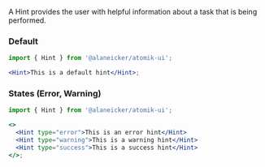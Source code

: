 A Hint provides the user with helpful information about a task that is being performed.

### Default

```jsx
import { Hint } from '@alaneicker/atomik-ui';

<Hint>This is a default hint</Hint>;
```

### States (Error, Warning)

```jsx
import { Hint } from '@alaneicker/atomik-ui';

<>
  <Hint type="error">This is an error hint</Hint>
  <Hint type="warning">This is a warning hint</Hint>
  <Hint type="success">This is a success hint</Hint>
</>;
```
